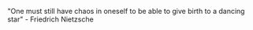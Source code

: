 



"One must still have chaos in oneself to be able to give birth to a dancing star" - Friedrich Nietzsche
